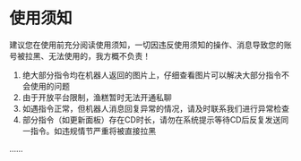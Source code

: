 # 使用须知

建议您在使用前充分阅读使用须知，一切因违反使用须知的操作、消息导致您的账号被拉黑、无法使用的，我方概不负责！

1. 绝大部分指令均在机器人返回的图片上，仔细查看图片可以解决大部分指令不会使用的问题
2. 由于开放平台限制，渔糕暂时无法开通私聊
3. 如遇指令正常，但机器人消息回复异常的情况，请及时联系我们进行异常检查
4. 部分指令（如更新面板）存在CD时长，请勿在系统提示等待CD后反复发送同一指令。如违规情节严重将被直接拉黑

……